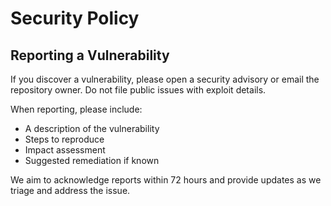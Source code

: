 # Security Policy

## Reporting a Vulnerability

If you discover a vulnerability, please open a security advisory or email the repository owner. Do not file public issues with exploit details.

When reporting, please include:
- A description of the vulnerability
- Steps to reproduce
- Impact assessment
- Suggested remediation if known

We aim to acknowledge reports within 72 hours and provide updates as we triage and address the issue.
